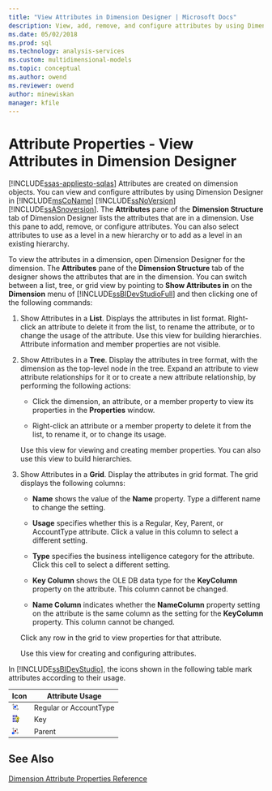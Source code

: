 ```yaml
---
title: "View Attributes in Dimension Designer | Microsoft Docs"
description: View, add, remove, and configure attributes by using Dimension Designer in Microsoft SQL Server Analysis Services.
ms.date: 05/02/2018
ms.prod: sql
ms.technology: analysis-services
ms.custom: multidimensional-models
ms.topic: conceptual
ms.author: owend
ms.reviewer: owend
author: minewiskan
manager: kfile
---
```

# Attribute Properties - View Attributes in Dimension Designer
[!INCLUDE[ssas-appliesto-sqlas](../includes/ssas-appliesto-sqlas.md)]
  Attributes are created on dimension objects. You can view and configure attributes by using Dimension Designer in [!INCLUDE[msCoName](../includes/msconame-md.md)] [!INCLUDE[ssNoVersion](../includes/ssnoversion-md.md)] [!INCLUDE[ssASnoversion](../includes/ssasnoversion-md.md)]. The **Attributes** pane of the **Dimension Structure** tab of Dimension Designer lists the attributes that are in a dimension. Use this pane to add, remove, or configure attributes. You can also select attributes to use as a level in a new hierarchy or to add as a level in an existing hierarchy.  
  
 To view the attributes in a dimension, open Dimension Designer for the dimension. The **Attributes** pane of the **Dimension Structure**  tab of the designer shows the attributes that are in the dimension. You can switch between a list, tree, or grid view by pointing to **Show Attributes in** on the **Dimension** menu of [!INCLUDE[ssBIDevStudioFull](../includes/ssbidevstudiofull-md.md)] and then clicking one of the following commands:  
  
1.  Show Attributes in a **List**. Displays the attributes in list format. Right-click an attribute to delete it from the list, to rename the attribute, or to change the usage of the attribute. Use this view for building hierarchies. Attribute information and member properties are not visible.  
  
2.  Show Attributes in a **Tree**. Display the attributes in tree format, with the dimension as the top-level node in the tree. Expand an attribute to view attribute relationships for it or to create a new attribute relationship, by performing the following actions:  
  
    -   Click the dimension, an attribute, or a member property to view its properties in the **Properties** window.  
  
    -   Right-click an attribute or a member property to delete it from the list, to rename it, or to change its usage.  
  
     Use this view for viewing and creating member properties. You can also use this view to build hierarchies.  
  
3.  Show Attributes in a **Grid**. Display the attributes in grid format. The grid displays the following columns:  
  
    -   **Name** shows the value of the **Name** property. Type a different name to change the setting.  
  
    -   **Usage** specifies whether this is a Regular, Key, Parent, or AccountType attribute. Click a value in this column to select a different setting.  
  
    -   **Type** specifies the business intelligence category for the attribute. Click this cell to select a different setting.  
  
    -   **Key Column** shows the OLE DB data type for the **KeyColumn** property on the attribute. This column cannot be changed.  
  
    -   **Name Column** indicates whether the **NameColumn** property setting on the attribute is the same column as the setting for the **KeyColumn** property. This column cannot be changed.  
  
     Click any row in the grid to view properties for that attribute.  
  
     Use this view for creating and configuring attributes.  
  
 In [!INCLUDE[ssBIDevStudio](../includes/ssbidevstudio-md.md)], the icons shown in the following table mark attributes according to their usage.  
  
|Icon|Attribute Usage|  
|----------|---------------------|  
|![Attribute icon](../../analysis-services/multidimensional-models/media/as-icon-attribute.png "Attribute icon")|Regular or AccountType|  
|![Key attribute icon](../../analysis-services/multidimensional-models/media/as-icon-key-attribute.png "Key attribute icon")|Key|  
|![Parent attribute icon](../../analysis-services/multidimensional-models/media/as-icon-parent-attribute.png "Parent attribute icon")|Parent|  
  
## See Also  
 [Dimension Attribute Properties Reference](../../analysis-services/multidimensional-models/dimension-attribute-properties-reference.md)  
  
  
